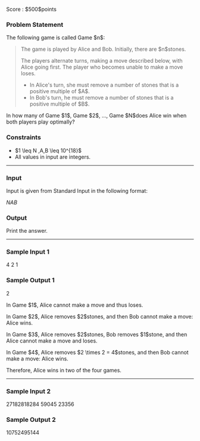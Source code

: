 
<div>

<span>

<span>

<p>
Score : $500$points
</p>

<div>

<section>

### **Problem Statement**

<p>
The following game is called Game $n$:
</p>

<blockquote>

<p>
The game is played by Alice and Bob. Initially, there are $n$stones.
</p>

<p>
The players alternate turns, making a move described below, with Alice going first. The player who becomes unable to make a move loses.
</p>

<ul>

<li>
In Alice's turn, she must remove a number of stones that is a positive multiple of $A$.
</li>

<li>
In Bob's turn, he must remove a number of stones that is a positive multiple of $B$.
</li>

</ul>

</blockquote>

<p>
In how many of Game $1$, Game $2$, ..., Game $N$does Alice win when both players play optimally?
</p>

</section>

</div>

<div>

<section>

### **Constraints**

<ul>

<li>
$1 \leq N ,A,B \leq  10^{18}$
</li>

<li>
All values in input are integers.
</li>

</ul>

</section>

</div>

---

<div>

<div>

<section>

### **Input**

<p>
Input is given from Standard Input in the following format:
</p>

<div>

$N$$A$$B$
</div>

</section>

</div>

<div>

<section>

### **Output**

<p>
Print the answer.
</p>

</section>

</div>

</div>

---

<div>

<section>

### **Sample Input 1**

<div>

4 2 1

</div>

</section>

</div>

<div>

<section>

### **Sample Output 1**

<div>

2

</div>

<p>
In Game $1$, Alice cannot make a move and thus loses.
</p>

<p>
In Game $2$, Alice removes $2$stones, and then Bob cannot make a move: Alice wins.
</p>

<p>
In Game $3$, Alice removes $2$stones, Bob removes $1$stone, and then Alice cannot make a move and loses.
</p>

<p>
In Game $4$, Alice removes $2 \times 2 = 4$stones, and then Bob cannot make a move: Alice wins.
</p>

<p>
Therefore, Alice wins in two of the four games.
</p>

</section>

</div>

---

<div>

<section>

### **Sample Input 2**

<div>

27182818284 59045 23356

</div>

</section>

</div>

<div>

<section>

### **Sample Output 2**

<div>

10752495144

</div>

</section>

</div>

</span>

</span>

</div>
